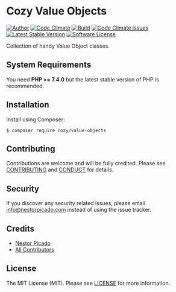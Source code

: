 Cozy Value Objects
============

[![Author](http://img.shields.io/badge/author-@npicado-blue.svg)](https://github.com/npicado)
[![Code Climate](https://codeclimate.com/github/cozyphp/value-objects/badges/gpa.svg)](https://codeclimate.com/github/cozyphp/value-objects)
[![Build](https://github.com/cozyphp/value-objects/workflows/build/badge.svg)](https://github.com/cozyphp/value-objects/actions?query=workflow%3A%22build%22)
[![Code Climate issues](https://img.shields.io/codeclimate/issues/cozyphp/value-objects)](https://codeclimate.com/github/cozyphp/value-objects)
[![Latest Stable Version](https://poser.pugx.org/cozy/value-objects/v)](https://packagist.org/packages/cozy/value-objects)
[![Software License](https://img.shields.io/badge/license-MIT-blue.svg)](LICENSE)

Collection of handy Value Object classes.

System Requirements
-------

You need **PHP >= 7.4.0** but the latest stable version of PHP is recommended.

Installation
-------

Install using Composer:

```
$ composer require cozy/value-objects
```

Contributing
-------

Contributions are welcome and will be fully credited. Please see [CONTRIBUTING](.github/CONTRIBUTING.md) and [CONDUCT](CONDUCT.md) for details.

Security
-------

If you discover any security related issues, please email info@nestorpicado.com instead of using the issue tracker.

Credits
-------

- [Nestor Picado](https://github.com/npicado)
- [All Contributors](https://github.com/thephpleague/period/graphs/contributors)

License
-------

The MIT License (MIT). Please see [LICENSE](LICENSE) for more information.
